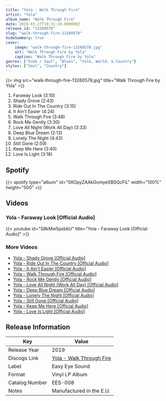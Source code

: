 ```yaml
---
title: "Yola - Walk Through Fire"
artist: "Yola"
album_name: "Walk Through Fire"
date: 2019-03-27T19:31:10.000000Z
release_id: "13260578"
slug: "walk-through-fire-13260578"
hideSummary: true
cover:
    image: "walk-through-fire-13260578.jpg"
    alt: "Walk Through Fire by Yola"
    caption: "Walk Through Fire by Yola"
genres: ["Funk / Soul", "Blues", "Folk, World, & Country"]
styles: ["Soul", "Country"]
---
```


{{< img src="walk-through-fire-13260578.jpg" title="Walk Through Fire by Yola" >}}

<!-- section break -->

1. Faraway Look (3:10)
2. Shady Grove (2:43)
3. Ride Out In The Country (3:15)
4. It Ain't Easier (4:24)
5. Walk Through Fire (3:48)
6. Rock Me Gently (3:30)
7. Love All Night (Work All Day) (3:33)
8. Deep Blue Dream (2:13)
9. Lonely The Night (4:43)
10. Still Gone (2:59)
11. Keep Me Here (3:40)
12. Love Is Light (3:16)

<!-- section break -->


## Spotify
{{< spotify type="album" id="0XOpyZAAkGomyeXBSQcFiL" width="100%" height="500" >}}



## Videos
### Yola - Faraway Look [Official Audio]
{{< youtube id="S8kMw5pxbkU" title="Yola - Faraway Look [Official Audio]" >}}<br>

### More Videos

- [Yola - Shady Grove [Official Audio]](https://www.youtube.com/watch?v=2cVwsOUCv0Y)
- [Yola - Ride Out In The Country [Official Audio]](https://www.youtube.com/watch?v=azMLRM0IEYU)
- [Yola - It Ain't Easier [Official Audio]](https://www.youtube.com/watch?v=8SgCNAi_Cfs)
- [Yola - Walk Through Fire [Official Audio]](https://www.youtube.com/watch?v=H2OmfJiSRAY)
- [Yola - Rock Me Gently [Official Audio]](https://www.youtube.com/watch?v=Ozzu6NHbDjA)
- [Yola - Love All Night (Work All Day) [Official Audio]](https://www.youtube.com/watch?v=nloiplKnmgM)
- [Yola - Deep Blue Dream [Official Audio]](https://www.youtube.com/watch?v=PW1nzlc9eA0)
- [Yola - Lonely The Night [Official Audio]](https://www.youtube.com/watch?v=Ekgly2P5C0Y)
- [Yola - Still Gone [Official Audio]](https://www.youtube.com/watch?v=qy3pS3SLW-E)
- [Yola - Keep Me Here [Official Audio]](https://www.youtube.com/watch?v=Z6cB44foHQA)
- [Yola - Love Is Light [Official Audio]](https://www.youtube.com/watch?v=n_X2tL_DaQw)


## Release Information
|  Key           | Value                                                |
| ---------------| ---------------------------------------------------- |
| Release Year   | 2019                                   |
| Discogs Link   | [Yola - Walk Through Fire](https://www.discogs.com/release/13260578-Yola-Walk-Through-Fire) |
| Label          | Easy Eye Sound |
| Format         | Vinyl LP Album |
| Catalog Number | EES-008 |
| Notes | Manufactured in the E.U. |